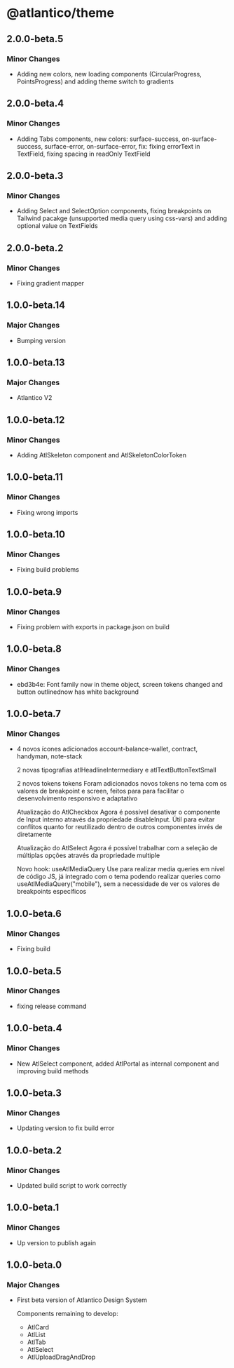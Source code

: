 # @atlantico/theme

## 2.0.0-beta.5

### Minor Changes

- Adding new colors, new loading components (CircularProgress, PointsProgress) and adding theme switch to gradients

## 2.0.0-beta.4

### Minor Changes

- Adding Tabs components, new colors: surface-success, on-surface-success, surface-error, on-surface-error, fix: fixing errorText in TextField, fixing spacing in readOnly TextField

## 2.0.0-beta.3

### Minor Changes

- Adding Select and SelectOption components, fixing breakpoints on Tailwind pacakge (unsupported media query using css-vars) and adding optional value on TextFields

## 2.0.0-beta.2

### Minor Changes

- Fixing gradient mapper

## 1.0.0-beta.14

### Major Changes

- Bumping version

## 1.0.0-beta.13

### Major Changes

- Atlantico V2

## 1.0.0-beta.12

### Minor Changes

- Adding AtlSkeleton component and AtlSkeletonColorToken

## 1.0.0-beta.11

### Minor Changes

- Fixing wrong imports

## 1.0.0-beta.10

### Minor Changes

- Fixing build problems

## 1.0.0-beta.9

### Minor Changes

- Fixing problem with exports in package.json on build

## 1.0.0-beta.8

### Minor Changes

- ebd3b4e: Font family now in theme object, screen tokens changed and button outlinednow has white background

## 1.0.0-beta.7

### Minor Changes

- 4 novos ícones adicionados
  account-balance-wallet, contract, handyman, note-stack

  2 novas tipografias
  atlHeadlineIntermediary e atlTextButtonTextSmall

  2 novos tokens tokens
  Foram adicionados novos tokens no tema com os valores de breakpoint e screen, feitos para para facilitar o desenvolvimento responsivo e adaptativo

  Atualização do AtlCheckbox
  Agora é possível desativar o componente de Input interno através da propriedade disableInput. Útil para evitar conflitos quanto for reutilizado dentro de outros componentes invés de diretamente

  Atualização do AtlSelect
  Agora é possível trabalhar com a seleção de múltiplas opções através da propriedade multiple

  Novo hook: useAtlMediaQuery
  Use para realizar media queries em nível de código JS, já integrado com o tema podendo realizar queries como useAtlMediaQuery("mobile"), sem a necessidade de ver os valores de breakpoints específicos

## 1.0.0-beta.6

### Minor Changes

- Fixing build

## 1.0.0-beta.5

### Minor Changes

- fixing release command

## 1.0.0-beta.4

### Minor Changes

- New AtlSelect component, added AtlPortal as internal component and improving build methods

## 1.0.0-beta.3

### Minor Changes

- Updating version to fix build error

## 1.0.0-beta.2

### Minor Changes

- Updated build script to work correctly

## 1.0.0-beta.1

### Minor Changes

- Up version to publish again

## 1.0.0-beta.0

### Major Changes

- First beta version of Atlantico Design System

  Components remaining to develop:

  - AtlCard
  - AtlList
  - AtlTab
  - AtlSelect
  - AtlUploadDragAndDrop
